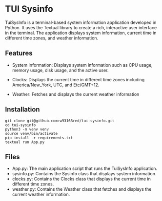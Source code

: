 # TUI Sysinfo

TuiSysInfo is a terminal-based system information application developed in Python. It uses the Textual library to create a rich, interactive user interface in the terminal. The application displays system information, current time in different time zones, and weather information.

## Features
- System Information: Displays system information such as CPU usage, memory usage, disk usage, and the active user.

- Clocks: Displays the current time in different time zones including America/New_York, UTC, and Etc/GMT+12.

- Weather: Fetches and displays the current weather information

## Installation

```
git clone git@github.com:w93163red/tui-sysinfo.git
cd tui-sysinfo
python3 -m venv venv
source venv/bin/activate
pip install -r requirements.txt
textual run App.py
```

## Files
- App.py: The main application script that runs the TuiSysInfo application.
- sysinfo.py: Contains the Sysinfo class that displays system information.
- clocks.py: Contains the Clocks class that displays the current time in different time zones.
- weather.py: Contains the Weather class that fetches and displays the current weather information.
